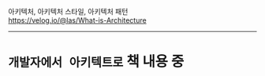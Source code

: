 아키텍처, 아키텍처 스타일, 아키텍처 패턴  
https://velog.io/@las/What-is-Architecture  

-----

# `개발자에서 아키텍트로` 책 내용 중  
